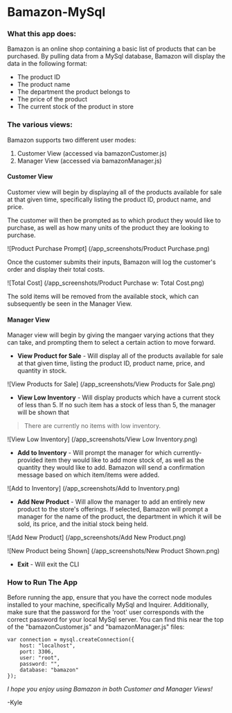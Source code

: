 # Bamazon-MySql

### What this app does: 
Bamazon is an online shop containing a basic list of products that can be purchased. By pulling data from a MySql database, Bamazon will display the  data in the following format:

- The product ID
- The product name 
- The department the product belongs to 
- The price of the product
- The current stock of the product in store 

### The various views: 
Bamazon supports two different user modes: 

1. Customer View (accessed via bamazonCustomer.js)
2. Manager View (accessed via bamazonManager.js)

#### Customer View 
Customer view will begin by displaying all of the products available for sale at that given time, specifically listing the product ID, product name, and price. 

The customer will then be prompted as to which product they would like to purchase, as well as how many units of the product they are looking to purchase. 

![Product Purchase Prompt]
(/app_screenshots/Product Purchase.png)

Once the customer submits their inputs, Bamazon will log the customer's order and display their total costs. 

![Total Cost]
(/app_screenshots/Product Purchase w: Total Cost.png)

The sold items will be removed from the available stock, which can subsequently be seen in the Manager View. 

#### Manager View 
Manager view will begin by giving the mangaer varying actions that they can take, and prompting them to select a certain action to move forward. 

- **View Product for Sale** - Will display all of the products available for sale at that given time, listing the product ID, product name, price, and quantity in stock. 

![View Products for Sale]
(/app_screenshots/View Products for Sale.png)

- **View Low Inventory** - Will display products which have a current stock of less than 5. If no such item has a stock of less than 5, the manager will be shown that 
>There are currently no items with low inventory. 

![View Low Inventory]
(/app_screenshots/View Low Inventory.png)

- **Add to Inventory** - Will prompt the manager for which currently-provided item they would like to add more stock of, as well as the quantity they would like to add. Bamazon will send a confirmation message based on which item/items were added.

![Add to Inventory]
(/app_screenshots/Add to Inventory.png)

- **Add New Product** - Will allow the manager to add an entirely new product to the store's offerings. If selected, Bamazon will prompt a manager for the name of the product, the department in which it will be sold, its price, and the initial stock being held. 

![Add New Product]
(/app_screenshots/Add New Product.png)

![New Product being Shown]
(/app_screenshots/New Product Shown.png)

- **Exit** - Will exit the CLI


### How to Run The App
Before running the app, ensure that you have the correct node modules installed to your machine, specifically MySql and Inquirer. 
Additionally, make sure that the password for the 'root' user corresponds with the correct password for your local MySql server. You can find this near the top of the "bamazonCustomer.js" and "bamazonManager.js" files: 

```
var connection = mysql.createConnection({
    host: "localhost",
    port: 3306,
    user: "root",
    password: "",
    database: "bamazon"
});
```

*I hope you enjoy using Bamazon in both Customer and Manager Views!* 

-Kyle 